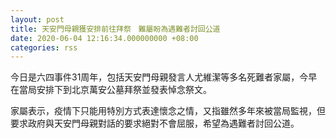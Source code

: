 ```yaml
---
layout: post
title: 天安門母親獲安排前往拜祭　難屬盼為遇難者討回公道
date: 2020-06-04 12:16:34.000000000 +08:00
categories: rss
---
```


今日是六四事件31周年，包括天安門母親發言人尤維潔等多名死難者家屬，今早在當局安排下到北京萬安公墓拜祭並發表悼念祭文。

家屬表示，疫情下只能用特別方式表達懷念之情，又指雖然多年來被當局監視，但要求政府與天安門母親對話的要求絕對不會屈服，希望為遇難者討回公道。
